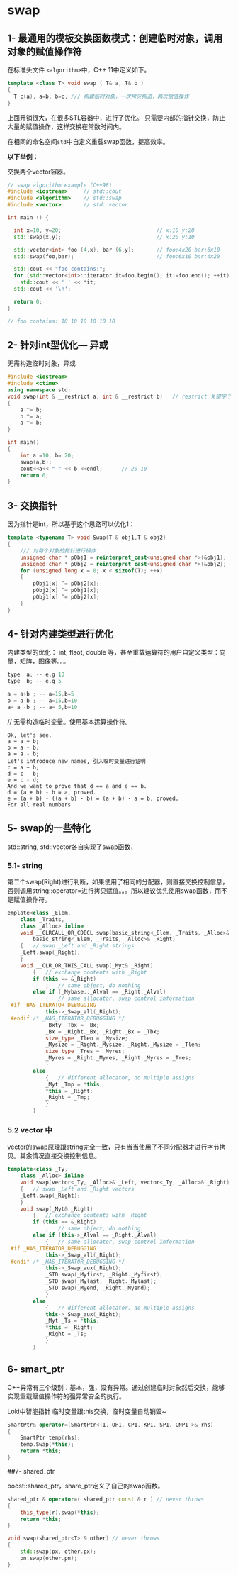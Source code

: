 # swap



## 1- 最通用的模板交换函数模式：**创建临时对象**，调用**对象的赋值操作符**

在标准头文件 `<algorithm>`中，C++ 11中定义如下。

```cpp
template <class T> void swap ( T& a, T& b )
{
  T c(a); a=b; b=c;	/// 构建临时对象，一次拷贝构造，两次赋值操作
}
```

上面开销很大，在很多STL容器中，进行了优化。 只需要内部的指针交换，防止大量的赋值操作，这样交换在常数时间内。



在相同的命名空间`std`中自定义重载swap函数，提高效率。

**以下举例：**

交换两个vector容器。

```cpp
// swap algorithm example (C++98)
#include <iostream>     // std::cout
#include <algorithm>    // std::swap
#include <vector>       // std::vector

int main () {

  int x=10, y=20;                              // x:10 y:20
  std::swap(x,y);                              // x:20 y:10

  std::vector<int> foo (4,x), bar (6,y);       // foo:4x20 bar:6x10
  std::swap(foo,bar);                          // foo:6x10 bar:4x20

  std::cout << "foo contains:";
  for (std::vector<int>::iterator it=foo.begin(); it!=foo.end(); ++it)
    std::cout << ' ' << *it;
  std::cout << '\n';

  return 0;
}

// foo contains: 10 10 10 10 10 10
```



## 2- 针对int型优化— 异或 

无需构造临时对象，异或

```cpp
#include <iostream>
#include <ctime>
using namespace std;
void swap(int & __restrict a, int & __restrict b)	// restrict 关键字？
{
    a ^= b;
    b ^= a;
    a ^= b;
}

int main()
{
    int a =10, b= 20;
    swap(a,b);
    cout<<a<< " " << b <<endl;      // 20 10
    return 0;
}
```



## 3- 交换指针

因为指针是int，所以基于这个思路可以优化1：

```cpp
template <typename T> void Swap(T & obj1,T & obj2)  
{  
    /// 对每个对象的指针进行操作
    unsigned char * pObj1 = reinterpret_cast<unsigned char *>(&obj1);  
    unsigned char * pObj2 = reinterpret_cast<unsigned char *>(&obj2);  
    for (unsigned long x = 0; x < sizeof(T); ++x)  
    {  
        pObj1[x] ^= pObj2[x];  
        pObj2[x] ^= pObj1[x];  
        pObj1[x] ^= pObj2[x];  
    }  
}  
```



## 4- 针对内建类型进行优化

内建类型的优化：  int, flaot, double 等，甚至重载运算符的用户自定义类型：向量，矩阵，图像等。。。

```cpp
type  a; -- e.g 10
type  b; -- e.g 5

a = a+b ; -- a=15,b=5
b = a-b ; -- a=15,b=10
a= a -b ; -- a= 5,b=10
```

// 无需构造临时变量。使用基本运算操作符。

```
Ok, let's see.  
a = a + b;  
b = a - b;  
a = a - b;  
Let's introduce new names, 引入临时变量进行证明  
c = a + b;  
d = c - b;  
e = c - d;  
And we want to prove that d == a and e == b.  
d = (a + b) - b = a, proved.  
e = (a + b) - ((a + b) - b) = (a + b) - a = b, proved.  
For all real numbers
```



## 5- swap的一些特化

std::string, std::vector各自实现了swap函数，

### 5.1- **string**

第二个swap(Right)进行判断，如果使用了相同的分配器，则直接交换控制信息，否则调用string::operator=进行拷贝赋值。。。所以建议优先使用swap函数，而不是赋值操作符。

```cpp
emplate<class _Elem,  
    class _Traits,  
    class _Alloc> inline  
    void __CLRCALL_OR_CDECL swap(basic_string<_Elem, _Traits, _Alloc>& _Left,  
        basic_string<_Elem, _Traits, _Alloc>& _Right)  
    {   // swap _Left and _Right strings  
    _Left.swap(_Right);  
    }  
    void __CLR_OR_THIS_CALL swap(_Myt& _Right)  
        {   // exchange contents with _Right  
        if (this == &_Right)  
            ;   // same object, do nothing  
        else if (_Mybase::_Alval == _Right._Alval)  
            {   // same allocator, swap control information  
 #if _HAS_ITERATOR_DEBUGGING  
            this->_Swap_all(_Right);  
 #endif /* _HAS_ITERATOR_DEBUGGING */  
            _Bxty _Tbx = _Bx;  
            _Bx = _Right._Bx, _Right._Bx = _Tbx;  
            size_type _Tlen = _Mysize;  
            _Mysize = _Right._Mysize, _Right._Mysize = _Tlen;  
            size_type _Tres = _Myres;  
            _Myres = _Right._Myres, _Right._Myres = _Tres;  
            }  
        else  
            {   // different allocator, do multiple assigns  
            _Myt _Tmp = *this;  
            *this = _Right;  
            _Right = _Tmp;  
            }  
        }  
```



### 5.2 vector 中

vector的swap原理跟string完全一致，只有当当使用了不同分配器才进行字节拷贝。其余情况直接交换控制信息。

```cpp
template<class _Ty,  
    class _Alloc> inline  
    void swap(vector<_Ty, _Alloc>& _Left, vector<_Ty, _Alloc>& _Right)  
    {   // swap _Left and _Right vectors  
    _Left.swap(_Right);  
    }  
    void swap(_Myt& _Right)  
        {   // exchange contents with _Right  
        if (this == &_Right)  
            ;   // same object, do nothing  
        else if (this->_Alval == _Right._Alval)  
            {   // same allocator, swap control information  
 #if _HAS_ITERATOR_DEBUGGING  
            this->_Swap_all(_Right);  
 #endif /* _HAS_ITERATOR_DEBUGGING */  
            this->_Swap_aux(_Right);  
            _STD swap(_Myfirst, _Right._Myfirst);  
            _STD swap(_Mylast, _Right._Mylast);  
            _STD swap(_Myend, _Right._Myend);  
            }  
        else  
            {   // different allocator, do multiple assigns  
            this->_Swap_aux(_Right);  
            _Myt _Ts = *this;  
            *this = _Right;  
            _Right = _Ts;  
            }  
        }  

```



## 6- smart_ptr

C++异常有三个级别：基本，强，没有异常。通过创建临时对象然后交换，能够实现重载赋值操作符的强异常安全的执行。

Loki中智能指针 临时变量跟this交换，临时变量自动销毁~

```cpp
SmartPtr& operator=(SmartPtr<T1, OP1, CP1, KP1, SP1, CNP1 >& rhs)  
{  
    SmartPtr temp(rhs);  
    temp.Swap(*this);  
    return *this;  
}  
```



##7- shared_ptr

boost::shared_ptr，share_ptr定义了自己的swap函数。

```cpp
shared_ptr & operator=( shared_ptr const & r ) // never throws  
{  
    this_type(r).swap(*this);  
    return *this;  
}  

void swap(shared_ptr<T> & other) // never throws  
{  
    std::swap(px, other.px);  
    pn.swap(other.pn);  
}  
```

